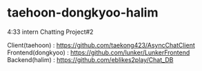 # taehoon-dongkyoo-halim
4:33 intern Chatting Project#2  

Client(taehoon) :  https://github.com/taekong423/AsyncChatClient  
Frontend(dongkyoo) : https://github.com/lunker/LunkerFrontend   
Backend(halim) : https://github.com/eblikes2play/Chat_DB
